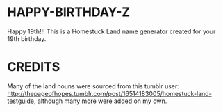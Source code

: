 # HAPPY-BIRTHDAY-Z
Happy 19th!!!
This is a Homestuck Land name generator created for your 19th birthday. 

# CREDITS
Many of the land nouns were sourced from this tumblr user: http://thepageofhopes.tumblr.com/post/16514183005/homestuck-land-testguide, although many more were added on my own.
